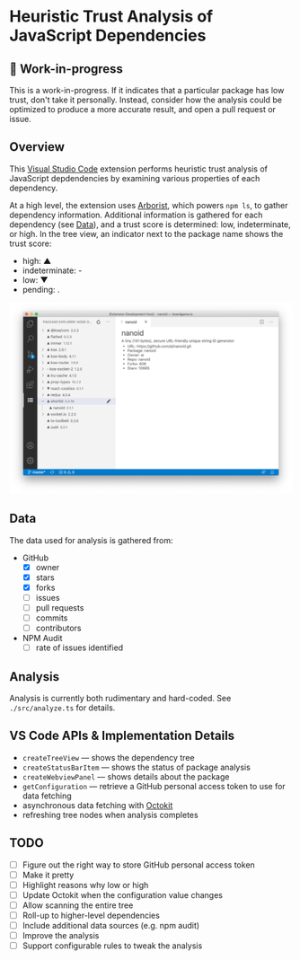 # Heuristic Trust Analysis of JavaScript Dependencies

## 🔧 Work-in-progress

This is a work-in-progress. If it indicates that a particular package has low trust, don't take it personally. Instead, consider how the analysis could be optimized to produce a more accurate result, and open a pull request or issue.

## Overview

This [Visual Studio Code](https://code.visualstudio.com/) extension performs heuristic trust analysis of JavaScript depdendencies by examining various
properties of each dependency.

At a high level, the extension uses [Arborist](https://github.com/npm/arborist), which powers `npm ls`, to gather dependency information. Additional information is gathered for each dependency (see [Data](#data)), and a trust score is determined: low, indeterminate, or high. In the tree view, an indicator next to the package name shows the trust score:

- high: ▲
- indeterminate: -
- low: ▼
- pending: .

![Screenshot](.github/screenshot.png?raw=true "Extension Screenshot")

## Data

The data used for analysis is gathered from:

- GitHub
  - [x] owner
  - [x] stars
  - [x] forks
  - [ ] issues
  - [ ] pull requests
  - [ ] commits
  - [ ] contributors
- NPM Audit
  - [ ] rate of issues identified

## Analysis

Analysis is currently both rudimentary and hard-coded. See `./src/analyze.ts` for details.

## VS Code APIs & Implementation Details

- `createTreeView` — shows the dependency tree
- `createStatusBarItem` — shows the status of package analysis
- `createWebviewPanel` — shows details about the package
- `getConfiguration` — retrieve a GitHub personal access token to use for data fetching
- asynchronous data fetching with [Octokit](https://github.com/octokit/rest.js)
- refreshing tree nodes when analysis completes

## TODO

- [ ] Figure out the right way to store GitHub personal access token
- [ ] Make it pretty
- [ ] Highlight reasons why low or high
- [ ] Update Octokit when the configuration value changes
- [ ] Allow scanning the entire tree
- [ ] Roll-up to higher-level dependencies
- [ ] Include additional data sources (e.g. npm audit)
- [ ] Improve the analysis
- [ ] Support configurable rules to tweak the analysis
